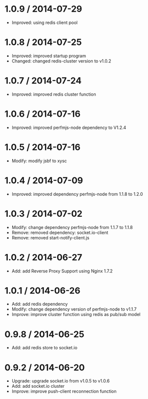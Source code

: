 1.0.9 / 2014-07-29
==================
 * Improved: using redis client pool

1.0.8 / 2014-07-25
==================
 * Improved: improved startup program
 * Changed: changed redis-cluster version to v1.0.2

1.0.7 / 2014-07-24
==================
 * Improved: improved redis cluster function

1.0.6 / 2014-07-16
==================
 * Improved: improved perfmjs-node dependency to V1.2.4

1.0.5 / 2014-07-16
==================
 * Modify: modify jsbf to xysc

1.0.4 / 2014-07-09
==================
 * Improved: improved dependency perfmjs-node from 1.1.8 to 1.2.0

1.0.3 / 2014-07-02
==================
 * Modify: change dependency perfmjs-node from 1.1.7 to 1.1.8
 * Remove: removed dependency: socket.io-client
 * Remove: removed start-notify-client.js

1.0.2 / 2014-06-27
==================
 * Add: add Reverse Proxy Support using Nginx 1.7.2

1.0.1 / 2014-06-26
==================
 * Add: add redis dependency
 * Modify: change dependency version of perfmjs-node to v1.1.7
 * Improve: improve cluster function using redis as pub/sub model

0.9.8 / 2014-06-25
==================
 * Add:  add redis store to socket.io

0.9.2 / 2014-06-20
==================
 * Upgrade: upgrade socket.io from v1.0.5 to v1.0.6
 * Add:  add socket.io cluster
 * Improve: improve push-client reconnection function